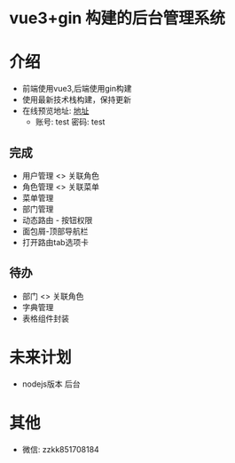 # vue3+gin 构建的后台管理系统

# 介绍

- 前端使用vue3,后端使用gin构建
- 使用最新技术栈构建，保持更新
- 在线预览地址: [地址](http://vue3.start6.cn)
  - 账号: test 密码: test

## 完成
- 用户管理  <> 关联角色
- 角色管理  <> 关联菜单
- 菜单管理  
- 部门管理
- 动态路由 - 按钮权限
- 面包屑-顶部导航栏
- 打开路由tab选项卡
## 待办

- 部门 <> 关联角色
- 字典管理
- 表格组件封装

# 未来计划

- nodejs版本 后台

# 其他

- 微信: zzkk851708184